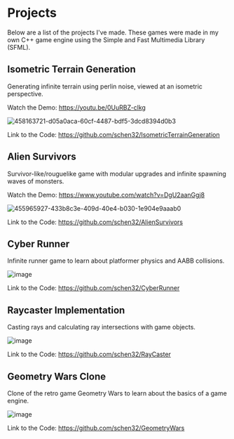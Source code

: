 # Projects
Below are a list of the projects I've made. These games were made in my own C++ game engine using the Simple and Fast Multimedia Library (SFML).

## Isometric Terrain Generation
Generating infinite terrain using perlin noise, viewed at an isometric perspective.

Watch the Demo: https://youtu.be/0UuRBZ-clkg

![458163721-d05a0aca-60cf-4487-bdf5-3dcd8394d0b3](https://github.com/user-attachments/assets/dff5afa7-f869-4da6-a2f7-73d632ab044b)

Link to the Code: https://github.com/schen32/IsometricTerrainGeneration

## Alien Survivors
Survivor-like/rouguelike game with modular upgrades and infinite spawning waves of monsters.

Watch the Demo: https://www.youtube.com/watch?v=DgU2aanGgj8

![455965927-433b8c3e-409d-40e4-b030-1e904e9aaab0](https://github.com/user-attachments/assets/9d956a00-da21-41f6-9f04-e6c29b4650d7)

Link to the Code: https://github.com/schen32/AlienSurvivors

## Cyber Runner
Infinite runner game to learn about platformer physics and AABB collisions.

![image](https://github.com/user-attachments/assets/bc53abf4-0601-4950-8568-7ff890d12c7d)

Link to the Code: https://github.com/schen32/CyberRunner

## Raycaster Implementation
Casting rays and calculating ray intersections with game objects.

![image](https://github.com/user-attachments/assets/87513422-1608-417a-a47e-ad857e4d6b0f)

Link to the Code: https://github.com/schen32/RayCaster

## Geometry Wars Clone
Clone of the retro game Geometry Wars to learn about the basics of a game engine.

![image](https://github.com/user-attachments/assets/3c779be2-9a4d-4493-963f-a9b487ed5a9e)

Link to the Code: https://github.com/schen32/GeometryWars
